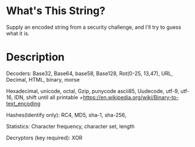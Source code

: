 # What's This String?

Supply an encoded string from a security challenge, and I'll try to guess what it is.

# Description



Decoders:
Base32, Base64, base58, Base128, Rot(0-25, 13,47), URL, Decimal, HTML, binary, morse

 Hexadecimal, unicode, octal, Gzip, punycode ascii85, Uudecode, utf-9, utf-16, IDN, shift until all printable
+https://en.wikipedia.org/wiki/Binary-to-text_encoding

Hashes(Identify only):
RC4, MD5, sha-1, sha-256,

Statistics:
Character frequency,  character set, length

Decryptors (key required):
XOR
